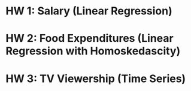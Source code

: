 # HW 1: Salary (Linear Regression) 
# HW 2: Food Expenditures (Linear Regression with Homoskedascity)
# HW 3: TV Viewership (Time Series)
